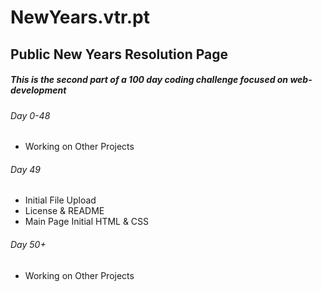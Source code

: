 # NewYears.vtr.pt
## Public New Years Resolution Page

##### This is the second part of a 100 day coding challenge focused on web-development

###### Day 0-48
- Working on Other Projects

###### Day 49
- Initial File Upload
- License & README
- Main Page Initial HTML & CSS

###### Day 50+
- Working on Other Projects